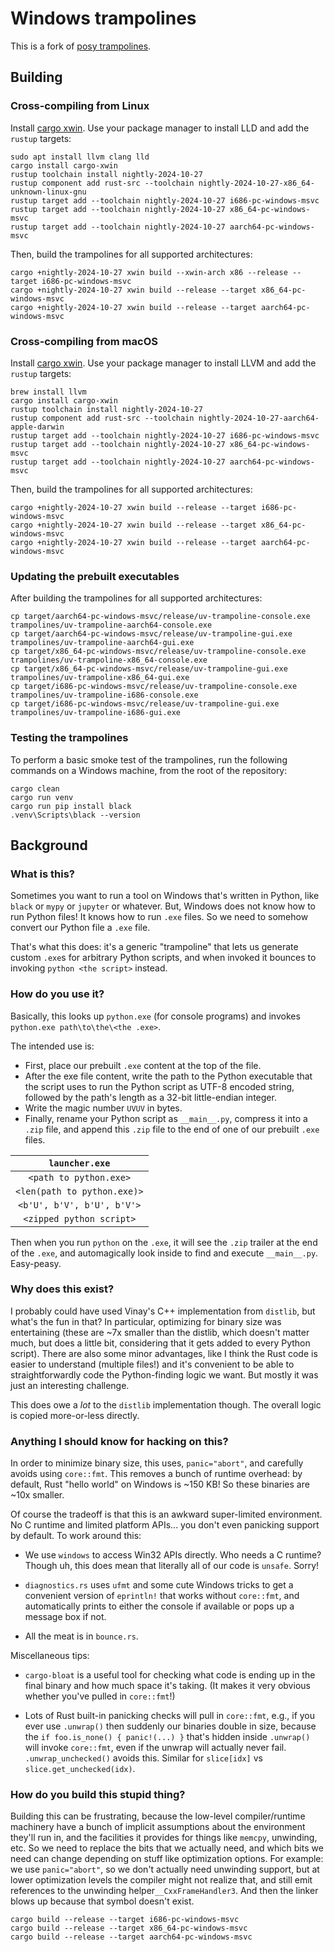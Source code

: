 # Windows trampolines

This is a fork of
[posy trampolines](https://github.com/njsmith/posy/tree/dda22e6f90f5fefa339b869dd2bbe107f5b48448/src/trampolines/windows-trampolines/posy-trampoline).

## Building

### Cross-compiling from Linux

Install [cargo xwin](https://github.com/rust-cross/cargo-xwin). Use your package manager to install
LLD and add the `rustup` targets:

```shell
sudo apt install llvm clang lld
cargo install cargo-xwin
rustup toolchain install nightly-2024-10-27
rustup component add rust-src --toolchain nightly-2024-10-27-x86_64-unknown-linux-gnu
rustup target add --toolchain nightly-2024-10-27 i686-pc-windows-msvc
rustup target add --toolchain nightly-2024-10-27 x86_64-pc-windows-msvc
rustup target add --toolchain nightly-2024-10-27 aarch64-pc-windows-msvc
```

Then, build the trampolines for all supported architectures:

```shell
cargo +nightly-2024-10-27 xwin build --xwin-arch x86 --release --target i686-pc-windows-msvc
cargo +nightly-2024-10-27 xwin build --release --target x86_64-pc-windows-msvc
cargo +nightly-2024-10-27 xwin build --release --target aarch64-pc-windows-msvc
```

### Cross-compiling from macOS

Install [cargo xwin](https://github.com/rust-cross/cargo-xwin). Use your package manager to install
LLVM and add the `rustup` targets:

```shell
brew install llvm
cargo install cargo-xwin
rustup toolchain install nightly-2024-10-27
rustup component add rust-src --toolchain nightly-2024-10-27-aarch64-apple-darwin
rustup target add --toolchain nightly-2024-10-27 i686-pc-windows-msvc
rustup target add --toolchain nightly-2024-10-27 x86_64-pc-windows-msvc
rustup target add --toolchain nightly-2024-10-27 aarch64-pc-windows-msvc
```

Then, build the trampolines for all supported architectures:

```shell
cargo +nightly-2024-10-27 xwin build --release --target i686-pc-windows-msvc
cargo +nightly-2024-10-27 xwin build --release --target x86_64-pc-windows-msvc
cargo +nightly-2024-10-27 xwin build --release --target aarch64-pc-windows-msvc
```

### Updating the prebuilt executables

After building the trampolines for all supported architectures:

```shell
cp target/aarch64-pc-windows-msvc/release/uv-trampoline-console.exe trampolines/uv-trampoline-aarch64-console.exe
cp target/aarch64-pc-windows-msvc/release/uv-trampoline-gui.exe trampolines/uv-trampoline-aarch64-gui.exe
cp target/x86_64-pc-windows-msvc/release/uv-trampoline-console.exe trampolines/uv-trampoline-x86_64-console.exe
cp target/x86_64-pc-windows-msvc/release/uv-trampoline-gui.exe trampolines/uv-trampoline-x86_64-gui.exe
cp target/i686-pc-windows-msvc/release/uv-trampoline-console.exe trampolines/uv-trampoline-i686-console.exe
cp target/i686-pc-windows-msvc/release/uv-trampoline-gui.exe trampolines/uv-trampoline-i686-gui.exe
```

### Testing the trampolines

To perform a basic smoke test of the trampolines, run the following commands on a Windows machine,
from the root of the repository:

```shell
cargo clean
cargo run venv
cargo run pip install black
.venv\Scripts\black --version
```

## Background

### What is this?

Sometimes you want to run a tool on Windows that's written in Python, like `black` or `mypy` or
`jupyter` or whatever. But, Windows does not know how to run Python files! It knows how to run
`.exe` files. So we need to somehow convert our Python file a `.exe` file.

That's what this does: it's a generic "trampoline" that lets us generate custom `.exe`s for
arbitrary Python scripts, and when invoked it bounces to invoking `python <the script>` instead.

### How do you use it?

Basically, this looks up `python.exe` (for console programs) and invokes
`python.exe path\to\the\<the .exe>`.

The intended use is:

- First, place our prebuilt `.exe` content at the top of the file.
- After the exe file content, write the path to the Python executable that the script uses to run
  the Python script as UTF-8 encoded string, followed by the path's length as a 32-bit little-endian
  integer.
- Write the magic number `UVUV` in bytes.
- Finally, rename your Python script as `__main__.py`, compress it into a `.zip` file, and append
  this `.zip` file to the end of one of our prebuilt `.exe` files.

|       `launcher.exe`        |
| :-------------------------: |
|   `<path to python.exe>`    |
| `<len(path to python.exe)>` |
| `<b'U', b'V', b'U', b'V'>`  |
|  `<zipped python script>`   |

Then when you run `python` on the `.exe`, it will see the `.zip` trailer at the end of the `.exe`,
and automagically look inside to find and execute `__main__.py`. Easy-peasy.

### Why does this exist?

I probably could have used Vinay's C++ implementation from `distlib`, but what's the fun in that? In
particular, optimizing for binary size was entertaining (these are ~7x smaller than the distlib,
which doesn't matter much, but does a little bit, considering that it gets added to every Python
script). There are also some minor advantages, like I think the Rust code is easier to understand
(multiple files!) and it's convenient to be able to straightforwardly code the Python-finding logic
we want. But mostly it was just an interesting challenge.

This does owe a _lot_ to the `distlib` implementation though. The overall logic is copied
more-or-less directly.

### Anything I should know for hacking on this?

In order to minimize binary size, this uses, `panic="abort"`, and carefully avoids using
`core::fmt`. This removes a bunch of runtime overhead: by default, Rust "hello world" on Windows is
~150 KB! So these binaries are ~10x smaller.

Of course the tradeoff is that this is an awkward super-limited environment. No C runtime and
limited platform APIs... you don't even panicking support by default. To work around this:

- We use `windows` to access Win32 APIs directly. Who needs a C runtime? Though uh, this does mean
  that literally all of our code is `unsafe`. Sorry!

- `diagnostics.rs` uses `ufmt` and some cute Windows tricks to get a convenient version of
  `eprintln!` that works without `core::fmt`, and automatically prints to either the console if
  available or pops up a message box if not.

- All the meat is in `bounce.rs`.

Miscellaneous tips:

- `cargo-bloat` is a useful tool for checking what code is ending up in the final binary and how
  much space it's taking. (It makes it very obvious whether you've pulled in `core::fmt`!)

- Lots of Rust built-in panicking checks will pull in `core::fmt`, e.g., if you ever use `.unwrap()`
  then suddenly our binaries double in size, because the `if foo.is_none() { panic!(...) }` that's
  hidden inside `.unwrap()` will invoke `core::fmt`, even if the unwrap will actually never fail.
  `.unwrap_unchecked()` avoids this. Similar for `slice[idx]` vs `slice.get_unchecked(idx)`.

### How do you build this stupid thing?

Building this can be frustrating, because the low-level compiler/runtime machinery have a bunch of
implicit assumptions about the environment they'll run in, and the facilities it provides for things
like `memcpy`, unwinding, etc. So we need to replace the bits that we actually need, and which bits
we need can change depending on stuff like optimization options. For example: we use
`panic="abort"`, so we don't actually need unwinding support, but at lower optimization levels the
compiler might not realize that, and still emit references to the unwinding
helper`__CxxFrameHandler3`. And then the linker blows up because that symbol doesn't exist.

```
cargo build --release --target i686-pc-windows-msvc
cargo build --release --target x86_64-pc-windows-msvc
cargo build --release --target aarch64-pc-windows-msvc
```
